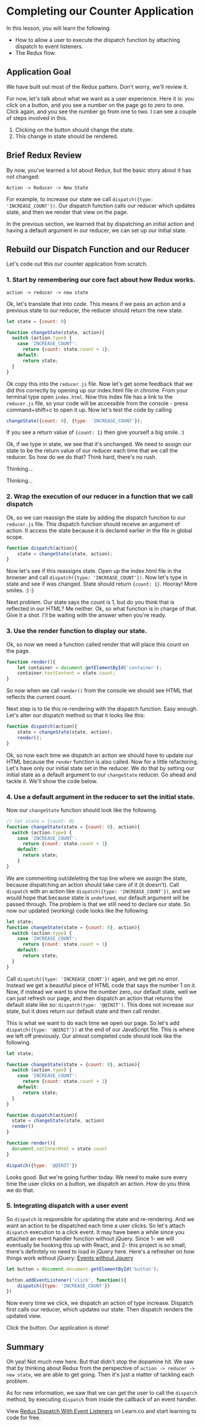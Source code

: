 Completing our Counter Application
==============

In this lesson, you will learn the following:

* How to allow a user to execute the dispatch function by attaching dispatch to event listeners.
* The Redux flow.

## Application Goal

We have built out most of the Redux pattern. Don't worry, we'll review it.

For now, let's talk about what we want as a user experience. Here it is: you click on a button, and you see a number on the page go to zero to one. Click again, and you see the number go from one to two. I can see a couple of steps involved in this.

1. Clicking on the button should change the state.
2. This change in state should be rendered.

## Brief Redux Review

By now, you've learned a lot about Redux, but the basic story about it has not changed:

`Action -> Reducer -> New State`

For example, to increase our state we call `dispatch({type: 'INCREASE_COUNT'})`. Our dispatch function calls our reducer which updates state, and then we render that view on the page.

In the previous section, we learned that by dispatching an initial action and having a default argument in our reducer, we can set up our initial state.

## Rebuild our Dispatch Function and our Reducer
Let's code out this our counter application from scratch.


### 1. Start by remembering our core fact about how Redux works.

`action -> reducer -> new state`

Ok, let's translate that into code. This means if we pass an action and a previous state to our reducer, the reducer should return the new state.

```javascript
let state = {count: 0}

function changeState(state, action){
  switch (action.type) {
    case 'INCREASE_COUNT':
      return {count: state.count + 1};
    default:
      return state;
  }
}
```

Ok copy this into the `reducer.js` file. Now let's get some feedback that we did this correctly by opening up our index.html file in chrome. From your terminal type open `index.html`. Now this index file has a link to the `reducer.js` file, so your code will be accessible from the console - press command+shift+c to open it up. Now let's test the code by calling

```javascript
changeState({count: 0}, {type: 'INCREASE_COUNT'});
```

If you see a return value of `{count: 1}` then give yourself a big smile. :)

Ok, if we type in state, we see that it's unchanged. We need to assign our state to be the return value of our reducer each time that we call the reducer. So how do we do that? Think hard, there's no rush.

Thinking...

Thinking...

### 2. Wrap the execution of our reducer in a function that we call dispatch

Ok, so we can reassign the state by adding the dispatch function to our `reducer.js` file. This dispatch function should receive an argument of action. It access the state because it is declared earlier in the file in global scope.

```javascript
function dispatch(action){
	state = changeState(state, action);
}
```

 Now let's see if this reassigns state. Open up the index.html file in the browser and call `dispatch({type: 'INCREASE_COUNT'})`. Now let's type in state and see if was changed. State should return `{count: 1}`. Hooray! More smiles. :) :)

Next problem. Our state says the count is 1, but do you think that is reflected in our HTML? Me neither. Ok, so what function is in charge of that. Give it a shot. I'll be waiting with the answer when you're ready.

### 3. Use the render function to display our state.

Ok, so now we need a function called render that will place this count on the page.

```javascript
function render(){
	let container = document.getElementById('container');
	container.textContent = state.count;
}
```
So now when we call `render()` from the console we should see HTML that reflects the current count.

Next step is to tie this re-rendering with the dispatch function. Easy enough. Let's alter our dispatch method so that it looks like this:

```javascript
function dispatch(action){
	state = changeState(state, action);
	render();
}
```
Ok, so now each time we dispatch an action we should have to update our HTML because the `render` function is also called. Now for a little refactoring. Let's have only our initial state set in the reducer. We do that by setting our initial state as a default argument to our `changeState` reducer. Go ahead and tackle it. We'll show the code below.

### 4. Use a default argument in the reducer to set the initial state.

Now our `changeState` function should look like the following.

```javascript
// let state = {count: 0}
function changeState(state = {count: 0}, action){
  switch (action.type) {
    case 'INCREASE_COUNT':
      return {count: state.count + 1}
    default:
      return state;
	}
}
```

We are commenting out/deleting the top line where we assign the state, because dispatching an action should take care of it (it doesn't). Call `dispatch` with an action like `dispatch({type: 'INCREASE_COUNT'})`, and we would hope that because state is `undefined`, our default argument will be passed through. The problem is that we still need to declare our state. So now our updated (working) code looks like the following.

```javascript
let state;
function changeState(state = {count: 0}, action){
  switch (action.type) {
    case 'INCREASE_COUNT':
      return {count: state.count + 1}
    default:
      return state;
  }
}
```

Call `dispatch({type: 'INCREASE_COUNT'})` again, and we get no error.  Instead we get a beautiful piece of HTML code that says the number 1 on it. Now, if instead we want to show the number zero, our default state, well we can just refresh our page, and then dispatch an action that returns the default state like so: `dispatch(type: '@@INIT')`. This does not increase our state, but it does return our default state and then call render.

This is what we want to do each time we open our page. So let's add `dispatch({type: '@@INIT'})` at the end of our JavaScript file. This is where we left off previously. Our almost completed code should look like the following.

```javascript
let state;

function changeState(state = {count: 0}, action){
  switch (action.type) {
    case 'INCREASE_COUNT':
      return {count: state.count + 1}
    default:
      return state;
  }
}

function dispatch(action){
  state = changeState(state, action)
  render()
}

function render(){
  document.setInnerHtml = state.count
}

dispatch({type: '@@INIT'})
```

Looks good. But we're going further today. We need to make sure every time the user clicks on a button, we dispatch an action. How do you think we do that.

### 5. Integrating dispatch with a user event

So `dispatch` is responsible for updating the state and re-rendering. And we want an action to be dispatched each time a user clicks. So let's attach `dispatch` execution to a click event. It may have been a while since you attached an event handler function without jQuery.  Since 1- we will eventually be hooking this up with React, and 2- this project is so small, there's definitely no need to load in jQuery here. Here's a refresher on how things work without jQuery: [Events without Jquery](http://blog.garstasio.com/you-dont-need-jquery/events/)

```javascript
let button = document.document.getElementById('button');

button.addEventListener('click', function(){
	dispatch({type: 'INCREASE_COUNT'})
})
```

Now every time we click, we dispatch an action of type increase. Dispatch first calls our reducer, which updates our state. Then dispatch renders the updated view.

Click the button. Our application is done!

## Summary

Oh yea! Not much new here. But that didn't stop the dopamine hit. We saw that by thinking about Redux from the perspective of `action -> reducer -> new state`, we are able to get going. Then it's just a matter of tackling each problem.

As for new information, we saw that we can get the user to call the `dispatch` method, by executing `dispatch` from inside the callback of an event handler.

<p class='util--hide'>View <a href='https://learn.co/lessons/redux-dispatch-with-event-listeners'>Redux Dispatch With Event Listeners</a> on Learn.co and start learning to code for free.</p>

